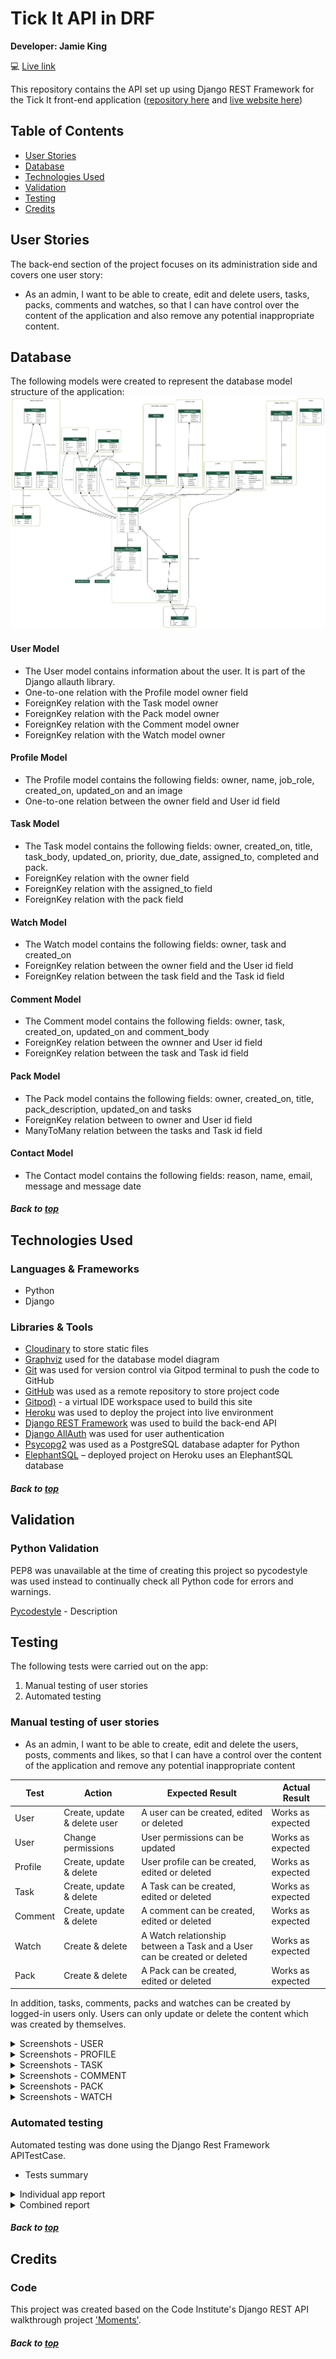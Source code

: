 # Tick It API in DRF

**Developer: Jamie King**

💻 [Live link](https://tick-it-pp5.herokuapp.com/)

This repository contains the API set up using Django REST Framework for the Tick It front-end application ([repository here](https://github.com/jkingportfolio/ci_pp5_tick_it_react) and [live website here](https://tick-it-app-pp5.herokuapp.com/))

## Table of Contents
  - [User Stories](#user-stories)
  - [Database](#database)
  - [Technologies Used](#technologies-used)
  - [Validation](#validation)
  - [Testing](#testing)
  - [Credits](#credits)

## User Stories

The back-end section of the project focuses on its administration side and covers one user story:
- As an admin, I want to be able to create, edit and delete users, tasks, packs, comments and watches, so that I can have control over the content of the application and also remove any potential inappropriate content.


## Database

The following models were created to represent the database model structure of the application:
<img src="docs/readme/project_models.png">

#### User Model

- The User model contains information about the user. It is part of the Django allauth library.
- One-to-one relation with the Profile model owner field
- ForeignKey relation with the Task model owner
- ForeignKey relation with the Pack model owner
- ForeignKey relation with the Comment model owner
- ForeignKey relation with the Watch model owner


#### Profile Model

- The Profile model contains the following fields: owner, name, job_role, created_on, updated_on and an image
- One-to-one relation between the owner field and User id field

#### Task Model

- The Task model contains the following fields: owner, created_on, title, task_body, updated_on, priority, due_date, assigned_to, completed and pack.
- ForeignKey relation with the owner field
- ForeignKey relation with the assigned_to field
- ForeignKey relation with the pack field

#### Watch Model

- The Watch model contains the following fields: owner, task and created_on
- ForeignKey relation between the owner field and the User id field
- ForeignKey relation between the task field and the Task id field

#### Comment Model

- The Comment model contains the following fields: owner, task, created_on, updated_on and comment_body
- ForeignKey relation between the ownner and User id field
- ForeignKey relation between the task and Task id field

#### Pack Model

- The Pack model contains the following fields: owner, created_on, title, pack_description, updated_on and tasks
- ForeignKey relation between to owner and User id field
- ManyToMany relation between the tasks and Task id field

#### Contact Model

- The Contact model contains the following fields: reason, name, email, message and
message date

##### Back to [top](#table-of-contents)


## Technologies Used

### Languages & Frameworks

- Python
- Django

### Libraries & Tools

- [Cloudinary](https://cloudinary.com/) to store static files
- [Graphviz](https://dreampuf.github.io/GraphvizOnline/) used for the database model diagram
- [Git](https://git-scm.com/) was used for version control via Gitpod terminal to push the code to GitHub
- [GitHub](https://github.com/) was used as a remote repository to store project code
- [Gitpod)](https://gitpod.io/workspaces) - a virtual IDE workspace used to build this site
- [Heroku](https://heroku.com) was used to deploy the project into live environment
- [Django REST Framework](https://www.django-rest-framework.org/) was used to build the back-end API
- [Django AllAuth](https://django-allauth.readthedocs.io/en/latest/index.html) was used for user authentication
- [Psycopg2](https://www.psycopg.org/docs/) was used as a PostgreSQL database adapter for Python
- [ElephantSQL](https://www.elephantsql.com/) – deployed project on Heroku uses an ElephantSQL database

##### Back to [top](#table-of-contents)


## Validation

### Python Validation

PEP8 was unavailable at the time of creating this project so pycodestyle was used instead to continually check all Python code for errors and warnings.

[Pycodestyle](https://pypi.org/project/pycodestyle/) - Description


## Testing

The following tests were carried out on the app:
1. Manual testing of user stories
2. Automated testing

### Manual testing of user stories

- As an admin, I want to be able to create, edit and delete the users, posts, comments and likes, so that I can have a control over the content of the application and remove any potential inappropriate content

**Test** | **Action** | **Expected Result** | **Actual Result**
-------- | ------------------- | ------------------- | -----------------
User | Create, update & delete user | A user can be created, edited or deleted | Works as expected
User | Change permissions | User permissions can be updated | Works as expected
Profile | Create, update & delete | User profile can be created, edited or deleted | Works as expected
Task | Create, update & delete | A Task can be created, edited or deleted | Works as expected
Comment | Create, update & delete | A comment can be created, edited or deleted | Works as expected
Watch | Create & delete |  A Watch relationship between a Task and a User can be created or deleted | Works as expected
Pack | Create & delete | A Pack can be created, edited or deleted | Works as expected

In addition, tasks, comments, packs and watches can be created by logged-in users only. Users can only update or delete the content which was created by themselves.

<details><summary>Screenshots - USER</summary>
    <details><summary>Create user</summary>
    <img src="docs/testing/manual/user-create-test-1.png">
    <br>
    <img src="docs/testing/manual/user-create-test-2.png">
    <br>
    <img src="docs/testing/manual/user-create-test-3.png">
    <br>
    </details>
</details>

<details><summary>Screenshots - PROFILE</summary>
    <details><summary>Update profile</summary>
    <img src="docs/testing/manual/profile-update-test-1.png">
    <br>
    <img src="docs/testing/manual/profile-update-test-2.png">
    <br>
    <img src="docs/testing/manual/profile-update-test-3.png">
    <br>
    </details>
    <details><summary>Delete profile</summary>
    <img src="docs/testing/manual/profile-delete-test-1.png">
    <br>
    <img src="docs/testing/manual/profile-delete-test-2.png">
    <br>
    <img src="docs/testing/manual/profile-delete-test-3.png">
    <br>
    <img src="docs/testing/manual/profile-delete-test-4.png">
    <br>
    </details>
</details>

<details><summary>Screenshots - TASK</summary>
    <details><summary>Create task</summary>
    <img src="docs/testing/manual/task-create-test-1.png">
    <br>
    <img src="docs/testing/manual/task-create-test-2.png">
    <br>
    <img src="docs/testing/manual/task-create-test-3.png">
    <br>
    </details>
    <details><summary>Update task</summary>
    <img src="docs/testing/manual/task-edit-test-1.png">
    <br>
    <img src="docs/testing/manual/task-edit-test-2.png">
    <br>
    </details>
    <details><summary>Delete task</summary>
    <img src="docs/testing/manual/task-delete-test-1.png">
    <br>
    <img src="docs/testing/manual/task-delete-test-2.png">
    <br>
    <img src="docs/testing/manual/task-delete-test-3.png">
    <br>
    </details>
</details>

<details><summary>Screenshots - COMMENT</summary>
    <details><summary>Create comment</summary>
    <img src="docs/testing/manual/comment-create-test-1.png">
    <br>
    <img src="docs/testing/manual/comment-create-test-2.png">
    <br>
    <img src="docs/testing/manual/comment-create-test-3.png">
    <br>
    </details>
    <details><summary>Update comment</summary>
    <img src="docs/testing/manual/comment-edit-test-1.png">
    <br>
    <img src="docs/testing/manual/comment-edit-test-2.png">
    <br>
    <img src="docs/testing/manual/comment-edit-test-3.png">
    </details>
    <details><summary>Delete comment</summary>
    <img src="docs/testing/manual/comment-delete-test-1.png">
    <br>
    <img src="docs/testing/manual/comment-delete-test-2.png">
    <br>
    <img src="docs/testing/manual/comment-delete-test-3.png">
    <br>
    </details>
</details>

<details><summary>Screenshots - PACK</summary>
    <details><summary>Create pack</summary>
    <img src="docs/testing/manual/pack-create-test-1.png">
    <br>
    <img src="docs/testing/manual/pack-create-test-2.png">
    <br>
    <img src="docs/testing/manual/pack-create-test-3.png">
    <br>
    </details>
    <details><summary>Edit pack</summary>
    <img src="docs/testing/manual/pack-edit-test-1.png">
    <br>
    <img src="docs/testing/manual/pack-edit-test-2.png">
    <br>
    <img src="docs/testing/manual/pack-edit-test-3.png">
    <br>
    </details>
    <details><summary>Delete pack</summary>
    <img src="docs/testing/manual/pack-delete-test-1.png">
    <br>
    <img src="docs/testing/manual/pack-delete-test-2.png">
    <br>
    <img src="docs/testing/manual/pack-delete-test-3.png">
    <br>
    </details>
</details>

<details><summary>Screenshots - WATCH</summary>
    <details><summary>Create - Watch Task</summary>
    <img src="docs/testing/manual/watch-create-test-1.png">
    <br>
    <img src="docs/testing/manual/watch-create-test-2.png">
    <br>
    </details>
    <details><summary>Delete - UnWatch Task - DJANGO ADMIN</summary>
    <img src="docs/testing/manual/watch-delete-test-1.png">
    <br>
    <img src="docs/testing/manual/watch-delete-test-2.png">
    <br>
    <img src="docs/testing/manual/watch-delete-test-3.png">
    <br>
    </details>
</details>


### Automated testing

Automated testing was done using the Django Rest Framework APITestCase.

- Tests summary

<details><summary>Individual app report</summary>
<img src="docs/testing/automated/automated_test_comments.png">
<img src="docs/testing/automated/automated_test_contact.png">
<img src="docs/testing/automated/automated_test_profiles.png">
<img src="docs/testing/automated/automated_test_tasks.png">
<img src="docs/testing/automated/automated_test_watches.png">
<img src="docs/testing/automated/automated_test_packs.png">
</details>

<details><summary>Combined report</summary>
<img src="docs/testing/automated/automated_test_complete.png">
</details>


##### Back to [top](#table-of-contents)


## Credits


### Code

This project was created based on the Code Institute's Django REST API walkthrough project ['Moments'](https://github.com/Code-Institute-Solutions/drf-api).

##### Back to [top](#table-of-contents)